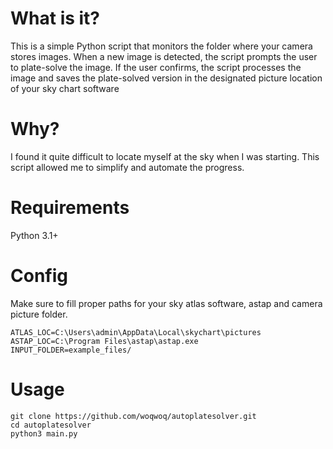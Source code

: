 # What is it?
This is a simple Python script that monitors the folder where your camera stores images. When a new image is detected, the script prompts the user to plate-solve the image. 
If the user confirms, the script processes the image and saves the plate-solved version in the designated picture location of your sky chart software

# Why?
I found it quite difficult to locate myself at the sky when I was starting. This script allowed me to simplify and automate the progress.

# Requirements
Python 3.1+

# Config
Make sure to fill proper paths for your sky atlas software, astap and camera picture folder.
```
ATLAS_LOC=C:\Users\admin\AppData\Local\skychart\pictures
ASTAP_LOC=C:\Program Files\astap\astap.exe
INPUT_FOLDER=example_files/
```

# Usage 
```
git clone https://github.com/woqwoq/autoplatesolver.git
cd autoplatesolver
python3 main.py
```
